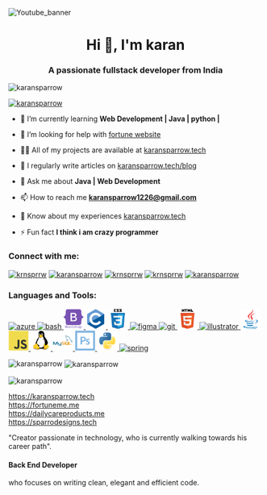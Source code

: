 ![Youtube_banner](https://user-images.githubusercontent.com/49363662/198814912-bd0b076b-00a0-40cb-a1e2-275f73c7b939.jpg)

<h1 align="center">Hi 👋, I'm karan</h1>
<h3 align="center">A passionate fullstack developer from India</h3>



<p align="left"> <img src="https://komarev.com/ghpvc/?username=karansparrow&label=Profile%20views&color=0e75b6&style=flat" alt="karansparrow" /> </p>

<p align="left"> <a href="https://github.com/ryo-ma/github-profile-trophy"><img src="https://github-profile-trophy.vercel.app/?username=karansparrow" alt="karansparrow" /></a> </p>

- 🌱 I’m currently learning **Web Development | Java | python |**

- 🤝 I’m looking for help with [fortune website](fortuneme.me)

- 👨‍💻 All of my projects are available at [karansparrow.tech](karansparrow.tech)

- 📝 I regularly write articles on [karansparrow.tech/blog](karansparrow.tech/blog)

- 💬 Ask me about **Java | Web Development**

- 📫 How to reach me **karansparrow1226@gmail.com**

- 📄 Know about my experiences [karansparrow.tech](karansparrow.tech)

- ⚡ Fun fact **I think i am crazy programmer**

<h3 align="left">Connect with me:</h3>
<p align="left">
<a href="https://twitter.com/krnsprrw" target="blank"><img align="center" src="https://raw.githubusercontent.com/rahuldkjain/github-profile-readme-generator/master/src/images/icons/Social/twitter.svg" alt="krnsprrw" height="30" width="40" /></a>
<a href="https://linkedin.com/in/karansparrow" target="blank"><img align="center" src="https://raw.githubusercontent.com/rahuldkjain/github-profile-readme-generator/master/src/images/icons/Social/linked-in-alt.svg" alt="karansparrow" height="30" width="40" /></a>
<a href="https://stackoverflow.com/users/19786603/karan" target="blank"><img align="center" src="https://raw.githubusercontent.com/rahuldkjain/github-profile-readme-generator/master/src/images/icons/Social/stack-overflow.svg" alt="krnsprrw" height="30" width="40" /></a>
<a href="https://instagram.com/krnsprrw" target="blank"><img align="center" src="https://raw.githubusercontent.com/rahuldkjain/github-profile-readme-generator/master/src/images/icons/Social/instagram.svg" alt="krnsprrw" height="30" width="40" /></a>
<a href="https://www.youtube.com/c/karansparrow" target="blank"><img align="center" src="https://raw.githubusercontent.com/rahuldkjain/github-profile-readme-generator/master/src/images/icons/Social/youtube.svg" alt="karansparrow" height="30" width="40" /></a>
</p>

<h3 align="left">Languages and Tools:</h3>
<p align="left"> <a href="https://azure.microsoft.com/en-in/" target="_blank" rel="noreferrer"> <img src="https://www.vectorlogo.zone/logos/microsoft_azure/microsoft_azure-icon.svg" alt="azure" width="40" height="40"/> </a> <a href="https://www.gnu.org/software/bash/" target="_blank" rel="noreferrer"> <img src="https://www.vectorlogo.zone/logos/gnu_bash/gnu_bash-icon.svg" alt="bash" width="40" height="40"/> </a> <a href="https://getbootstrap.com" target="_blank" rel="noreferrer"> <img src="https://raw.githubusercontent.com/devicons/devicon/master/icons/bootstrap/bootstrap-plain-wordmark.svg" alt="bootstrap" width="40" height="40"/> </a> <a href="https://www.cprogramming.com/" target="_blank" rel="noreferrer"> <img src="https://raw.githubusercontent.com/devicons/devicon/master/icons/c/c-original.svg" alt="c" width="40" height="40"/> </a> <a href="https://www.w3schools.com/css/" target="_blank" rel="noreferrer"> <img src="https://raw.githubusercontent.com/devicons/devicon/master/icons/css3/css3-original-wordmark.svg" alt="css3" width="40" height="40"/> </a> <a href="https://www.figma.com/" target="_blank" rel="noreferrer"> <img src="https://www.vectorlogo.zone/logos/figma/figma-icon.svg" alt="figma" width="40" height="40"/> </a> <a href="https://git-scm.com/" target="_blank" rel="noreferrer"> <img src="https://www.vectorlogo.zone/logos/git-scm/git-scm-icon.svg" alt="git" width="40" height="40"/> </a> <a href="https://www.w3.org/html/" target="_blank" rel="noreferrer"> <img src="https://raw.githubusercontent.com/devicons/devicon/master/icons/html5/html5-original-wordmark.svg" alt="html5" width="40" height="40"/> </a> <a href="https://www.adobe.com/in/products/illustrator.html" target="_blank" rel="noreferrer"> <img src="https://www.vectorlogo.zone/logos/adobe_illustrator/adobe_illustrator-icon.svg" alt="illustrator" width="40" height="40"/> </a> <a href="https://www.java.com" target="_blank" rel="noreferrer"> <img src="https://raw.githubusercontent.com/devicons/devicon/master/icons/java/java-original.svg" alt="java" width="40" height="40"/> </a> <a href="https://developer.mozilla.org/en-US/docs/Web/JavaScript" target="_blank" rel="noreferrer"> <img src="https://raw.githubusercontent.com/devicons/devicon/master/icons/javascript/javascript-original.svg" alt="javascript" width="40" height="40"/> </a> <a href="https://www.linux.org/" target="_blank" rel="noreferrer"> <img src="https://raw.githubusercontent.com/devicons/devicon/master/icons/linux/linux-original.svg" alt="linux" width="40" height="40"/> </a> <a href="https://www.mysql.com/" target="_blank" rel="noreferrer"> <img src="https://raw.githubusercontent.com/devicons/devicon/master/icons/mysql/mysql-original-wordmark.svg" alt="mysql" width="40" height="40"/> </a> <a href="https://www.photoshop.com/en" target="_blank" rel="noreferrer"> <img src="https://raw.githubusercontent.com/devicons/devicon/master/icons/photoshop/photoshop-line.svg" alt="photoshop" width="40" height="40"/> </a> <a href="https://www.python.org" target="_blank" rel="noreferrer"> <img src="https://raw.githubusercontent.com/devicons/devicon/master/icons/python/python-original.svg" alt="python" width="40" height="40"/> </a> <a href="https://spring.io/" target="_blank" rel="noreferrer"> <img src="https://www.vectorlogo.zone/logos/springio/springio-icon.svg" alt="spring" width="40" height="40"/> </a> </p>

<p><img align="left" src="https://github-readme-stats.vercel.app/api/top-langs?username=karansparrow&show_icons=true&locale=en&layout=compact" alt="karansparrow" /></p>

<p>&nbsp;<img align="center" src="https://github-readme-stats.vercel.app/api?username=karansparrow&show_icons=true&locale=en" alt="karansparrow" /></p>

<p><img align="center" src="https://github-readme-streak-stats.herokuapp.com/?user=karansparrow&" alt="karansparrow" /></p>


https://karansparrow.tech <br />
https://fortuneme.me <br />
https://dailycareproducts.me <br />
https://sparrodesigns.tech <br />

"Creator passionate in technology, who is currently walking towards his career path".
#### Back End Developer
who focuses on writing clean, elegant and efficient code.


